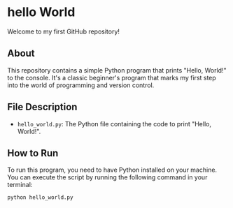 # hello World

Welcome to my first GitHub repository!

## About
This repository contains a simple Python program that prints "Hello, World!" to the console. It's a classic beginner's program that marks my first step into the world of programming and version control.

## File Description
- `hello_world.py`: The Python file containing the code to print "Hello, World!".

## How to Run
To run this program, you need to have Python installed on your machine. You can execute the script by running the following command in your terminal:

```bash
python hello_world.py
